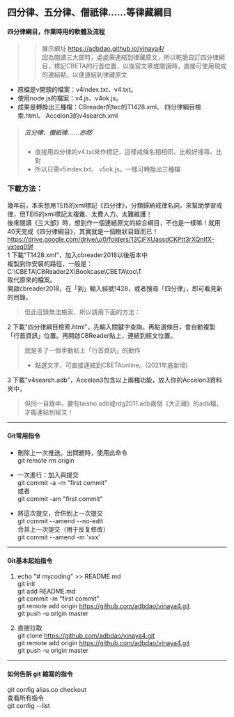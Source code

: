 ## 四分律、五分律、僧祇律……等律藏綱目  
#### 四分律綱目，作業時用的軟體及流程  
>> 展示網址 https://adbdao.github.io/vinaya4/  
> 因為閱讀三大部時，處處需連結到律藏原文，所以乾脆自訂四分律綱目，標記CBETA的行首位置，以後寫文章或閱讀時，直接可使用現成的連結點，以便連結到律藏原文  
* 原檔是v開頭的檔案：v4index.txt、v4.txt。  
* 使用node.js的檔案：v4.js、v4ok.js。  
* 成果是轉換出三種檔：CBreader的toc的T1428.xml、 四分律綱目檢索.html、 Accelon3的v4search.xml  
>##### 五分律、僧祇律……亦然  
>* 直接用四分律的v4.txt來作標記，這樣戒條名相相同，比較好搜尋、比對    
>* 所以只需v5index.txt、 v5ok.js。一樣可轉換出三種檔  
  
### 下載方法：  
幾年前，本來想用TEI5的xml標記《四分律》，分類歸納戒律名詞，來幫助學習戒律，但TEI5的xml標記太複雜、太費人力、太難維護！  
後來閱讀《三大部》時，想到作一個連結原文的綜合綱目，不也是一樣嘛！就用40天完成《四分律綱目》，其實就是一個樹狀目錄而已！  
https://drive.google.com/drive/u/0/folders/13CjFXUassdCKPtt3rXQnIfX-vxteq09f  
1 下載"T1428.xml"，加入cbreader2018以後版本中  
複製到你安裝的路徑，一般是：C:\CBETA\CBReader2X\Bookcase\CBETA\toc\T  
取代原來的檔案。  
開啟cbreader2018，在「到」輸入經號1428，或者搜尋「四分律」，即可看見新的目錄。  
> 但此目錄無法檢索，所以請用下面的方法：  
  
2 下載"四分律綱目檢索.html"，先輸入關鍵字查詢。再點選條目，會自動複製「行首資訊」位置。再開啟CBReader貼上，連結到經文位置。  
> 就是多了一個手動貼上「行首資訊」的動作  
>* 點選文字，可直接連結到CBETAonline。(2021年底新增)  
  
3 下載"v4search.adb"，Accelon3包含以上兩種功能，放入你的Accelon3資料夾中，  
> 但同一目錄中，要有taisho.adb或rdg2011.adb兩個《大正藏》的adb檔，才能連結到經文！  
  
---  
#### Git常用指令  
* 刪除上一次推送。出問題時，使用此命令  
git remote rm origin  
  
* 一次進行：加入與提交  
git commit -a -m "first commit"  
或者  
git commit -am "first commit"  
  
* 將這次提交，合併到上一次提交  
git commit --amend --no-edit  
合并上一次提交（用于反复修改）  
git commit --amend -m 'xxx'  
  
---  
#### Git基本起始指令  
1. echo "# mycoding" >> README.md  
git init  
git add README.md  
git commit -m "first commit"  
git remote add origin https://github.com/adbdao/vinaya4.git  
git push -u origin master  
  
2. 直接拉取  
git clone https://github.com/adbdao/vinaya4.git  
git remote add origin https://github.com/adbdao/vinaya4.git  
git push -u origin master  
  
---  
#### 如何告訴 git 縮寫的指令  
git config alias.co checkout  
查看所有指令  
git config --list  